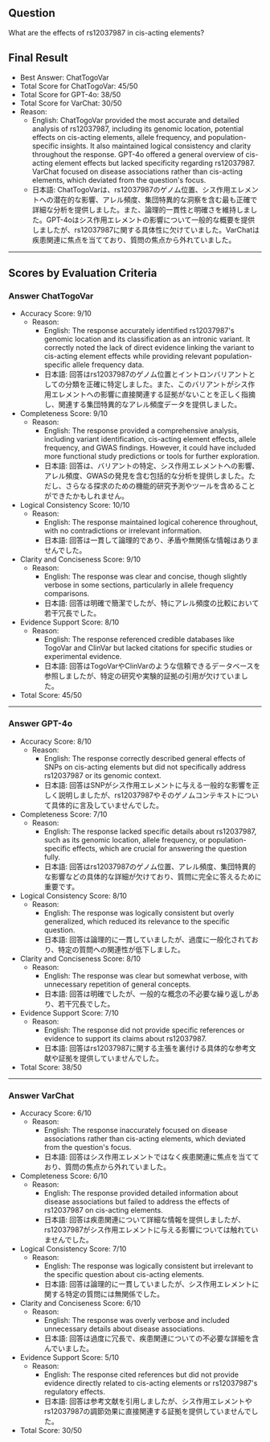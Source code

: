 ## Question

What are the effects of rs12037987 in cis-acting elements?

## Final Result

- Best Answer: ChatTogoVar
- Total Score for ChatTogoVar: 45/50
- Total Score for GPT-4o: 38/50
- Total Score for VarChat: 30/50
- Reason:
  - English: ChatTogoVar provided the most accurate and detailed analysis of rs12037987, including its genomic location, potential effects on cis-acting elements, allele frequency, and population-specific insights. It also maintained logical consistency and clarity throughout the response. GPT-4o offered a general overview of cis-acting element effects but lacked specificity regarding rs12037987. VarChat focused on disease associations rather than cis-acting elements, which deviated from the question's focus.
  - 日本語: ChatTogoVarは、rs12037987のゲノム位置、シス作用エレメントへの潜在的な影響、アレル頻度、集団特異的な洞察を含む最も正確で詳細な分析を提供しました。また、論理的一貫性と明確さを維持しました。GPT-4oはシス作用エレメントの影響について一般的な概要を提供しましたが、rs12037987に関する具体性に欠けていました。VarChatは疾患関連に焦点を当てており、質問の焦点から外れていました。

---

## Scores by Evaluation Criteria

### Answer ChatTogoVar
- Accuracy Score: 9/10
  - Reason: 
    - English: The response accurately identified rs12037987's genomic location and its classification as an intronic variant. It correctly noted the lack of direct evidence linking the variant to cis-acting element effects while providing relevant population-specific allele frequency data.
    - 日本語: 回答はrs12037987のゲノム位置とイントロンバリアントとしての分類を正確に特定しました。また、このバリアントがシス作用エレメントへの影響に直接関連する証拠がないことを正しく指摘し、関連する集団特異的なアレル頻度データを提供しました。
- Completeness Score: 9/10
  - Reason: 
    - English: The response provided a comprehensive analysis, including variant identification, cis-acting element effects, allele frequency, and GWAS findings. However, it could have included more functional study predictions or tools for further exploration.
    - 日本語: 回答は、バリアントの特定、シス作用エレメントへの影響、アレル頻度、GWASの発見を含む包括的な分析を提供しました。ただし、さらなる探求のための機能的研究予測やツールを含めることができたかもしれません。
- Logical Consistency Score: 10/10
  - Reason: 
    - English: The response maintained logical coherence throughout, with no contradictions or irrelevant information.
    - 日本語: 回答は一貫して論理的であり、矛盾や無関係な情報はありませんでした。
- Clarity and Conciseness Score: 9/10
  - Reason: 
    - English: The response was clear and concise, though slightly verbose in some sections, particularly in allele frequency comparisons.
    - 日本語: 回答は明確で簡潔でしたが、特にアレル頻度の比較において若干冗長でした。
- Evidence Support Score: 8/10
  - Reason: 
    - English: The response referenced credible databases like TogoVar and ClinVar but lacked citations for specific studies or experimental evidence.
    - 日本語: 回答はTogoVarやClinVarのような信頼できるデータベースを参照しましたが、特定の研究や実験的証拠の引用が欠けていました。
- Total Score: 45/50

---

### Answer GPT-4o
- Accuracy Score: 8/10
  - Reason: 
    - English: The response correctly described general effects of SNPs on cis-acting elements but did not specifically address rs12037987 or its genomic context.
    - 日本語: 回答はSNPがシス作用エレメントに与える一般的な影響を正しく説明しましたが、rs12037987やそのゲノムコンテキストについて具体的に言及していませんでした。
- Completeness Score: 7/10
  - Reason: 
    - English: The response lacked specific details about rs12037987, such as its genomic location, allele frequency, or population-specific effects, which are crucial for answering the question fully.
    - 日本語: 回答はrs12037987のゲノム位置、アレル頻度、集団特異的な影響などの具体的な詳細が欠けており、質問に完全に答えるために重要です。
- Logical Consistency Score: 8/10
  - Reason: 
    - English: The response was logically consistent but overly generalized, which reduced its relevance to the specific question.
    - 日本語: 回答は論理的に一貫していましたが、過度に一般化されており、特定の質問への関連性が低下しました。
- Clarity and Conciseness Score: 8/10
  - Reason: 
    - English: The response was clear but somewhat verbose, with unnecessary repetition of general concepts.
    - 日本語: 回答は明確でしたが、一般的な概念の不必要な繰り返しがあり、若干冗長でした。
- Evidence Support Score: 7/10
  - Reason: 
    - English: The response did not provide specific references or evidence to support its claims about rs12037987.
    - 日本語: 回答はrs12037987に関する主張を裏付ける具体的な参考文献や証拠を提供していませんでした。
- Total Score: 38/50

---

### Answer VarChat
- Accuracy Score: 6/10
  - Reason: 
    - English: The response inaccurately focused on disease associations rather than cis-acting elements, which deviated from the question's focus.
    - 日本語: 回答はシス作用エレメントではなく疾患関連に焦点を当てており、質問の焦点から外れていました。
- Completeness Score: 6/10
  - Reason: 
    - English: The response provided detailed information about disease associations but failed to address the effects of rs12037987 on cis-acting elements.
    - 日本語: 回答は疾患関連について詳細な情報を提供しましたが、rs12037987がシス作用エレメントに与える影響については触れていませんでした。
- Logical Consistency Score: 7/10
  - Reason: 
    - English: The response was logically consistent but irrelevant to the specific question about cis-acting elements.
    - 日本語: 回答は論理的に一貫していましたが、シス作用エレメントに関する特定の質問には無関係でした。
- Clarity and Conciseness Score: 6/10
  - Reason: 
    - English: The response was overly verbose and included unnecessary details about disease associations.
    - 日本語: 回答は過度に冗長で、疾患関連についての不必要な詳細を含んでいました。
- Evidence Support Score: 5/10
  - Reason: 
    - English: The response cited references but did not provide evidence directly related to cis-acting elements or rs12037987's regulatory effects.
    - 日本語: 回答は参考文献を引用しましたが、シス作用エレメントやrs12037987の調節効果に直接関連する証拠を提供していませんでした。
- Total Score: 30/50